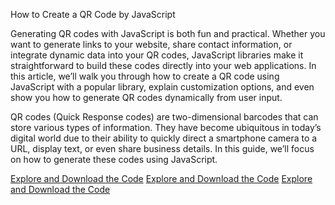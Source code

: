How to Create a QR Code by JavaScript

Generating QR codes with JavaScript is both fun and practical. Whether you want to generate links to your website, share contact information, or integrate dynamic data into your QR codes, JavaScript libraries make it straightforward to build these codes directly into your web applications. In this article, we’ll walk you through how to create a QR code using JavaScript with a popular library, explain customization options, and even show you how to generate QR codes dynamically from user input.

QR codes (Quick Response codes) are two-dimensional barcodes that can store various types of information. They have become ubiquitous in today’s digital world due to their ability to quickly direct a smartphone camera to a URL, display text, or even share business details. In this guide, we’ll focus on how to generate these codes using JavaScript.



[Explore and Download the Code](https://laststage.dev/snippet/how-to-make-a-qr-code-for-a-link-using-java-script)
[Explore and Download the Code](https://laststage.dev/snippet/how-to-make-a-qr-code-for-a-link-using-java-script)
[Explore and Download the Code](https://laststage.dev/snippet/how-to-make-a-qr-code-for-a-link-using-java-script)
